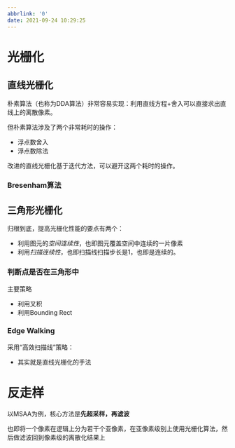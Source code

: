 ```yaml
---
abbrlink: '0'
date: 2021-09-24 10:29:25
---
```


# 光栅化
## 直线光栅化

朴素算法（也称为DDA算法）非常容易实现：利用直线方程+舍入可以直接求出直线上的离散像素。

但朴素算法涉及了两个非常耗时的操作：
- 浮点数舍入
- 浮点数除法

改进的直线光栅化基于迭代方法，可以避开这两个耗时的操作。

### Bresenham算法


## 三角形光栅化
归根到底，提高光栅化性能的要点有两个：
- 利用图元的*空间连续性*，也即图元覆盖空间中连续的一片像素
- 利用*扫描连续性*，也即扫描线扫描步长是1，也即是连续的。

### 判断点是否在三角形中
主要策略
- 利用叉积
- 利用Bounding Rect

### Edge Walking

采用“高效扫描线”策略：
- 其实就是直线光栅化的手法

# 反走样
以MSAA为例，核心方法是**先超采样，再滤波**

也即将一个像素在逻辑上分为若干个亚像素，在亚像素级别上使用光栅化算法，然后做滤波回到像素级的离散化结果上